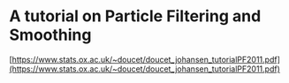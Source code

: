 # A tutorial on Particle Filtering and Smoothing

[https://www.stats.ox.ac.uk/~doucet/doucet_johansen_tutorialPF2011.pdf](https://www.stats.ox.ac.uk/~doucet/doucet_johansen_tutorialPF2011.pdf)